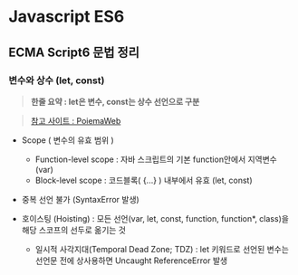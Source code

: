 # Javascript ES6

## ECMA Script6 문법 정리

### 변수와 상수 (let, const)

> **한줄 요약 : let은 변수, const는 상수 선언으로 구분**

> [참고 사이트 : PoiemaWeb](http://poiemaweb.com/es6-block-scope)

- Scope ( 변수의 유효 범위 )
  - Function-level scope : 자바 스크립트의 기본 function안에서 지역변수 (var)
  - Block-level scope : 코드블록( {...} ) 내부에서 유효 (let, const)

- 중복 선언 불가 (SyntaxError 발생)

- 호이스팅 (Hoisting) : 모든 선언(var, let, const, function, function*, class)을 해당 스코프의 선두로 옮기는 것
  - 일시적 사각지대(Temporal Dead Zone; TDZ) : let 키워드로 선언된 변수는 선언문 전에 상사용하면 Uncaught ReferenceError 발생
